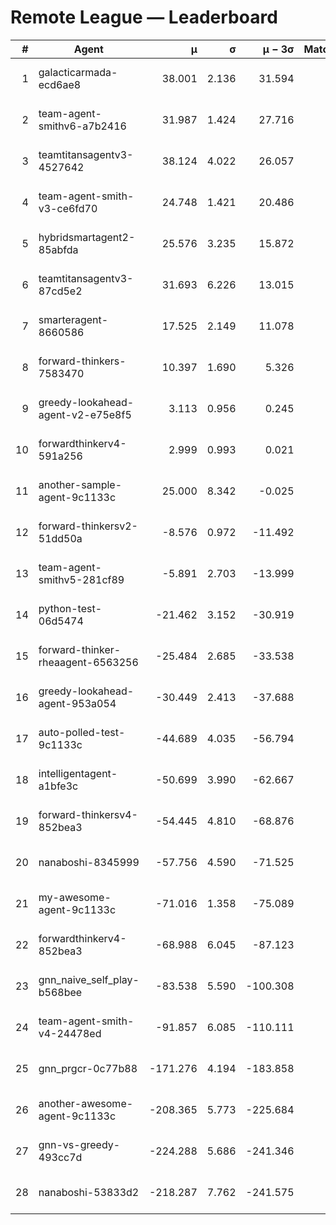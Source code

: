 # Remote League — Leaderboard

| # | Agent | μ | σ | μ − 3σ | Matches | Updated |
|---:|---|---:|---:|---:|---:|---|
| 1 | galacticarmada-ecd6ae8 | 38.001 | 2.136 | 31.594 | 140 | 2025-08-17 10:46 |
| 2 | team-agent-smithv6-a7b2416 | 31.987 | 1.424 | 27.716 | 140 | 2025-08-17 10:46 |
| 3 | teamtitansagentv3-4527642 | 38.124 | 4.022 | 26.057 | 100 | 2025-08-17 10:46 |
| 4 | team-agent-smith-v3-ce6fd70 | 24.748 | 1.421 | 20.486 | 100 | 2025-08-17 10:46 |
| 5 | hybridsmartagent2-85abfda | 25.576 | 3.235 | 15.872 | 80 | 2025-08-17 10:46 |
| 6 | teamtitansagentv3-87cd5e2 | 31.693 | 6.226 | 13.015 | 120 | 2025-08-17 10:46 |
| 7 | smarteragent-8660586 | 17.525 | 2.149 | 11.078 | 40 | 2025-08-17 10:46 |
| 8 | forward-thinkers-7583470 | 10.397 | 1.690 | 5.326 | 60 | 2025-08-17 10:46 |
| 9 | greedy-lookahead-agent-v2-e75e8f5 | 3.113 | 0.956 | 0.245 | 180 | 2025-08-17 10:46 |
| 10 | forwardthinkerv4-591a256 | 2.999 | 0.993 | 0.021 | 105 | 2025-08-17 10:46 |
| 11 | another-sample-agent-9c1133c | 25.000 | 8.342 | -0.025 | 20 | 2025-08-17 10:46 |
| 12 | forward-thinkersv2-51dd50a | -8.576 | 0.972 | -11.492 | 160 | 2025-08-17 10:46 |
| 13 | team-agent-smithv5-281cf89 | -5.891 | 2.703 | -13.999 | 120 | 2025-08-17 10:46 |
| 14 | python-test-06d5474 | -21.462 | 3.152 | -30.919 | 20 | 2025-08-17 10:46 |
| 15 | forward-thinker-rheaagent-6563256 | -25.484 | 2.685 | -33.538 | 80 | 2025-08-17 10:46 |
| 16 | greedy-lookahead-agent-953a054 | -30.449 | 2.413 | -37.688 | 20 | 2025-08-17 10:46 |
| 17 | auto-polled-test-9c1133c | -44.689 | 4.035 | -56.794 | 40 | 2025-08-17 10:46 |
| 18 | intelligentagent-a1bfe3c | -50.699 | 3.990 | -62.667 | 124 | 2025-08-17 10:46 |
| 19 | forward-thinkersv4-852bea3 | -54.445 | 4.810 | -68.876 | 61 | 2025-08-17 10:46 |
| 20 | nanaboshi-8345999 | -57.756 | 4.590 | -71.525 | 20 | 2025-08-17 10:46 |
| 21 | my-awesome-agent-9c1133c | -71.016 | 1.358 | -75.089 | 260 | 2025-08-17 10:46 |
| 22 | forwardthinkerv4-852bea3 | -68.988 | 6.045 | -87.123 | 88 | 2025-08-17 10:46 |
| 23 | gnn_naive_self_play-b568bee | -83.538 | 5.590 | -100.308 | 60 | 2025-08-17 10:46 |
| 24 | team-agent-smith-v4-24478ed | -91.857 | 6.085 | -110.111 | 140 | 2025-08-17 10:46 |
| 25 | gnn_prgcr-0c77b88 | -171.276 | 4.194 | -183.858 | 120 | 2025-08-17 10:46 |
| 26 | another-awesome-agent-9c1133c | -208.365 | 5.773 | -225.684 | 180 | 2025-08-17 10:46 |
| 27 | gnn-vs-greedy-493cc7d | -224.288 | 5.686 | -241.346 | 60 | 2025-08-17 10:46 |
| 28 | nanaboshi-53833d2 | -218.287 | 7.762 | -241.575 | 140 | 2025-08-17 10:46 |
